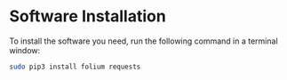 # Software Installation

To install the software you need, run the following command in a terminal window:

```bash
sudo pip3 install folium requests
```
